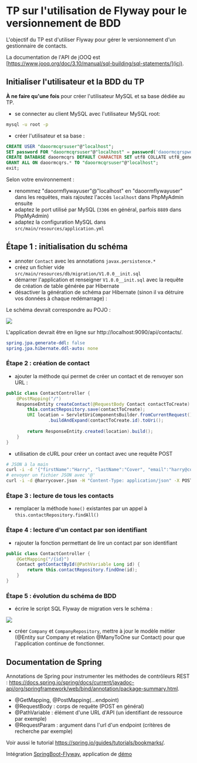 
# TP sur l'utilisation de Flyway pour le versionnement de BDD

L'objectif du TP est d'utiliser Flyway pour gérer le versionnement d'un gestionnaire de contacts.

La documentation de l'API de jOOQ est [https://www.jooq.org/doc/3.10/manual/sql-building/sql-statements/](ici).

## Initialiser l'utilisateur et la BDD du TP

**À ne faire qu'une fois** pour créer l'utilisateur MySQL et sa base dédiée au TP.

* se connecter au client MySQL avec l'utilisateur MySQL root:

```bash
mysql -u root -p
```

* créer l'utilisateur et sa base :

```sql
CREATE USER "daoormcqrsuser"@"localhost";
SET password FOR "daoormcqrsuser"@"localhost" = password('daoormcqrspwd');
CREATE DATABASE daoormcqrs DEFAULT CHARACTER SET utf8 COLLATE utf8_general_ci;
GRANT ALL ON daoormcqrs.* TO "daoormcqrsuser"@"localhost";
exit;
```

Selon votre environnement :

* renommez "daoormflywayuser"@"localhost" en "daoormflywayuser" dans les requêtes, mais rajoutez l'accès `localhost` dans PhpMyAdmin ensuite
* adaptez le port utilisé par MySQL (`3306` en général, parfois `8889` dans PhpMyAdmin)
* adaptez la configuration MySQL dans `src/main/resources/application.yml`

## Étape 1 : initialisation du schéma

* annoter `Contact` avec les annotations `javax.persistence.*`
* créez un fichier vide `src/main/resources/db/migration/V1.0.0__init.sql`
* démarrer l'application et renseigner `V1.0.0__init.sql` avec la requête de création de table générée par Hibernate
* désactiver la génération de schéma par Hibernate (sinon il va détruire vos données à chaque redémarrage) :

Le schéma devrait correspondre au POJO :

![](src/main/resources/img/tp_flyway_modèle_0.png)

L'application devrait être en ligne sur http://localhost:9090/api/contacts/.

```yaml
spring.jpa.generate-ddl: false
spring.jpa.hibernate.ddl-auto: none
```

### Étape 2 : création de contact

* ajouter la méthode qui permet de créer un contact et de renvoyer son URL :

```java
public class ContactController {
    @PostMapping("/")
    ResponseEntity createContact(@RequestBody Contact contactToCreate) {
        this.contactRepository.save(contactToCreate);
        URI location = ServletUriComponentsBuilder.fromCurrentRequest().path("/{id}")
                .buildAndExpand(contactToCreate.id).toUri();
    
        return ResponseEntity.created(location).build();
    }
}
```

* utilisation de cURL pour créer un contact avec une requête POST

```sh
# JSON à la main
curl -i -d '{"firstName":"Harry", "lastName":"Cover", "email":"harry@cov.er", "company":"MyDigitalSchool"}' -H "Content-Type: application/json" -X POST http://localhost:9090/api/contacts/
# envoyer un fichier JSON avec '@'
curl -i -d @harrycover.json -H "Content-Type: application/json" -X POST http://localhost:3000/api/contact
```

### Étape 3 : lecture de tous les contacts
* remplacer la méthode `home()` existantes par un appel à `this.contactRepository.findAll()`

### Étape 4 : lecture d'un contact par son identifiant

* rajouter la fonction permettant de lire un contact par son identifiant

```java
public class ContactController {
    @GetMapping("/{id}")
    Contact getContactById(@PathVariable Long id) {
        return this.contactRepository.findOne(id);
    }
}
```

### Étape 5 : évolution du schéma de BDD

* écrire le script SQL Flyway de migration vers le schéma :

![](src/main/resources/img/tp_flyway_modèle_1.png)

* créer `Company` et `CompanyRepository`, mettre à jour le modèle métier (@Entity sur Company et relation @ManyToOne sur Contact) pour que l'application continue de fonctionner.

## Documentation de Spring
Annotations de Spring pour instrumenter les méthodes de contrôleurs REST : https://docs.spring.io/spring/docs/current/javadoc-api/org/springframework/web/bind/annotation/package-summary.html.
* @GetMapping, @PostMapping(...endpoint)
* @RequestBody : corps de requête (POST en général)
* @PathVariable : élément d'une URL d'API (un identifiant de ressource par exemple)
* @RequestParam : argument dans l'url d'un endpoint (critères de recherche par exemple)

Voir aussi le tutorial https://spring.io/guides/tutorials/bookmarks/.

Intégration [SpringBoot-Flyway](https://flywaydb.org/documentation/plugins/springboot), application de [démo](https://github.com/spring-projects/spring-boot/tree/master/spring-boot-samples/spring-boot-sample-flyway)

